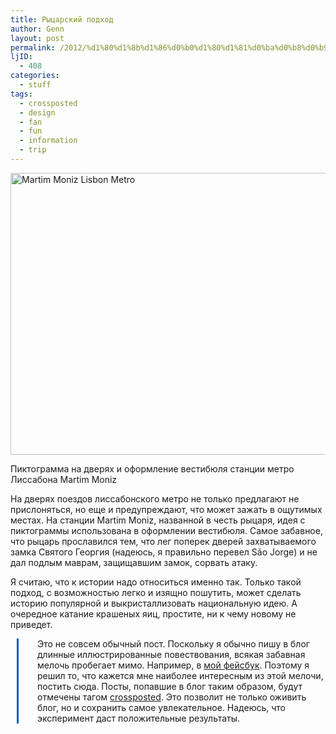```yaml
---
title: Рыцарский подход
author: Genn
layout: post
permalink: /2012/%d1%80%d1%8b%d1%86%d0%b0%d1%80%d1%81%d0%ba%d0%b8%d0%b9-%d0%bf%d0%be%d0%b4%d1%85%d0%be%d0%b4/
ljID:
  - 408
categories:
  - stuff
tags:
  - crossposted
  - design
  - fan
  - fun
  - information
  - trip
---
```

<img src="http://mega.genn.org/=^_^=/uploads/2012/08/martimmoniz.jpg" alt="Martim Moniz Lisbon Metro" width="636"  height="451" />

<p class="imgdesc">
  Пиктограмма на дверях и оформление вестибюля станции метро Лиссабона Martim Moniz
</p>

На дверях поездов лиссабонского метро не только предлагают не прислоняться, но еще и предупреждают, что может зажать в ощутимых местах. На станции Martim Moniz, названной в честь рыцаря, идея с пиктограммы использована в оформлении вестибюля. Самое забавное, что рыцарь прославился тем, что лег поперек дверей захватываемого замка Святого Георгия (надеюсь, я правильно перевел São Jorge) и не дал подлым маврам, защищавшим замок, сорвать атаку.<!--more-->

Я считаю, что к истории надо относиться именно так. Только такой подход, с возможностью легко и изящно пошутить, может сделать историю популярной и выкристаллизовать национальную идею. А очередное катание крашеных яиц, простите, ни к чему новому не приведет.

<div style="margin-left: 10px; padding-left: 30px; border-left: 3px solid #005bcd;">
  Это не совсем обычный пост. Поскольку я обычно пишу в блог длинные иллюстрированные повествования, всякая забавная мелочь пробегает мимо. Например, в <a href="http://www.facebook.com/genn.osypenko">мой фейсбук</a>. Поэтому я решил то, что кажется мне наиболее интересным из этой мелочи, постить сюда. Посты, попавшие в блог таким образом, будут отмечены тагом <a href="http://mega.genn.org/blah/xposted">crossposted</a>. Это позволит не только оживить блог, но и сохранить самое увлекательное. Надеюсь, что эксперимент даст положительные результаты.
</div>